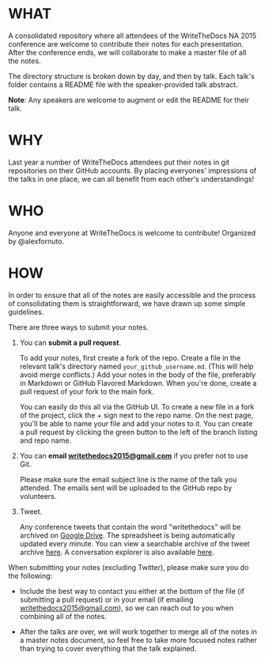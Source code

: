 # WHAT

A consolidated repository where all attendees of the WriteTheDocs NA 2015 conference are welcome to contribute their notes for each presentation. After the conference ends, we will collaborate to make a master file of all the notes.

The directory structure is broken down by day, and then by talk. Each talk's folder contains a README file with the speaker-provided talk abstract.

**Note**: Any speakers are welcome to augment or edit the README for their talk.

# WHY

Last year a number of WriteTheDocs attendees put their notes in git repositories on their GitHub accounts. By placing everyones' impressions of the talks in one place, we can all benefit from each other's understandings!

# WHO

Anyone and everyone at WriteTheDocs is welcome to contribute! Organized by @alexfornuto.

# HOW

In order to ensure that all of the notes are easily accessible and the process of consolidating them is straightforward, we have drawn up some simple guidelines.

There are three ways to submit your notes.

1. You can **submit a pull request**. 

    To add your notes, first create a fork of the repo. Create a file in the relevant talk's directory named `your_github_username.md`. (This will help avoid merge conflicts.) Add your notes in the body of the file, preferably in Markdown or GitHub Flavored Markdown. When you're done, create a pull request of your fork to the main fork.

    You can easily do this all via the GitHub UI. To create a new file in a fork of the project, click the + sign next to the repo name. On the next page, you'll be able to name your file and add your notes to it. You can create a pull request by clicking the green button to the left of the branch listing and repo name.

2. You can **email writethedocs2015@gmail.com** if you prefer not to use Git.

    Please make sure the email subject line is the name of the talk you attended. The emails sent will be uploaded to the GitHub repo by volunteers.

3. Tweet.

    Any conference tweets that contain the word "writethedocs" will be archived on [Google Drive](https://drive.google.com/open?id=1hBqEmrGkW44z29lNCPIKLoz5kUZF64K202e7sXAWFY0&authuser=0). The spreadsheet is being automatically updated every minute. You can view a searchable archive of the tweet archive [here](https://www.google.com/url?q=http%3A%2F%2Fhawksey.info%2Ftagsexplorer%2Farc.html%3Fkey%3D1hBqEmrGkW44z29lNCPIKLoz5kUZF64K202e7sXAWFY0%26gid%3D400689247). A conversation explorer is also available [here](https://www.google.com/url?q=http%3A%2F%2Fhawksey.info%2Ftagsexplorer%2F%3Fkey%3D1hBqEmrGkW44z29lNCPIKLoz5kUZF64K202e7sXAWFY0%26gid%3D400689247).

When submitting your notes (excluding Twitter), please make sure you do the following:

* Include the best way to contact you either at the bottom of the file (if submitting a pull request) or in your email (if emailing writethedocs2015@gmail.com), so we can reach out to you when combining all of the notes.

* After the talks are over, we will work together to merge all of the notes in a master notes document, so feel free to take more focused notes rather than trying to cover everything that the talk explained.